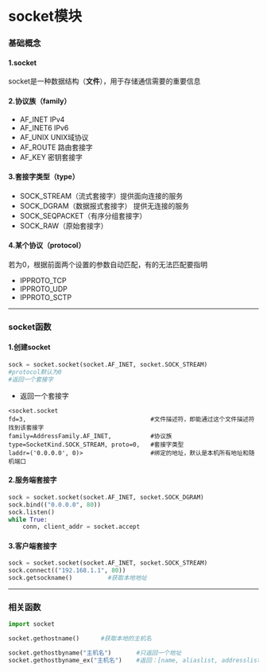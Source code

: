 # socket模块
### 基础概念
#### 1.socket
socket是一种数据结构（**文件**），用于存储通信需要的重要信息
#### 2.协议族（family）
* AF_INET    IPv4
* AF_INET6   IPv6
* AF_UNIX   UNIX域协议
* AF_ROUTE   路由套接字
* AF_KEY     密钥套接字
#### 3.套接字类型（type）
* SOCK_STREAM（流式套接字）提供面向连接的服务
* SOCK_DGRAM（数据报式套接字） 提供无连接的服务
* SOCK_SEQPACKET（有序分组套接字）
* SOCK_RAW（原始套接字）
#### 4.某个协议（protocol）
若为0，根据前面两个设置的参数自动匹配，有的无法匹配要指明
* IPPROTO_TCP
* IPPROTO_UDP
* IPPROTO_SCTP
***
### socket函数
#### 1.创建socket
```python
sock = socket.socket(socket.AF_INET, socket.SOCK_STREAM)
#protocol默认为0
#返回一个套接字
```
* 返回一个套接字
```shell
<socket.socket
fd=3,                                   #文件描述符，即能通过这个文件描述符找到该套接字
family=AddressFamily.AF_INET,           #协议族
type=SocketKind.SOCK_STREAM, proto=0,   #套接字类型
laddr=('0.0.0.0', 0)>                   #绑定的地址，默认是本机所有地址和随机端口
```
#### 2.服务端套接字
```python
sock = socket.socket(socket.AF_INET, socket.SOCK_DGRAM)
sock.bind(("0.0.0.0", 80))
sock.listen()
while True:
    conn, client_addr = socket.accept
```
#### 3.客户端套接字
```python
sock = socket.socket(socket.AF_INET, socket.SOCK_STREAM)
sock.connect(("192.168.1.1", 80))
sock.getsockname()          #获取本地地址
```

***

### 相关函数
```python
import socket

socket.gethostname()      #获取本地的主机名

socket.gethostbyname("主机名")       #只返回一个地址
socket.gethostbyname_ex("主机名")    #返回：[name, aliaslist, addresslist]
```
